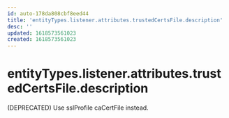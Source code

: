 ```yaml
---
id: auto-178da808cbf8eed44
title: 'entityTypes.listener.attributes.trustedCertsFile.description'
desc: ''
updated: 1618573561023
created: 1618573561023
---
```

# entityTypes.listener.attributes.trustedCertsFile.description

(DEPRECATED) Use sslProfile caCertFile instead.